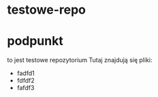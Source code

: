 # testowe-repo
# podpunkt
to jest testowe repozytorium
Tutaj znajdują się pliki:
- fadfd1
- fdfdf2
- fafdf3
